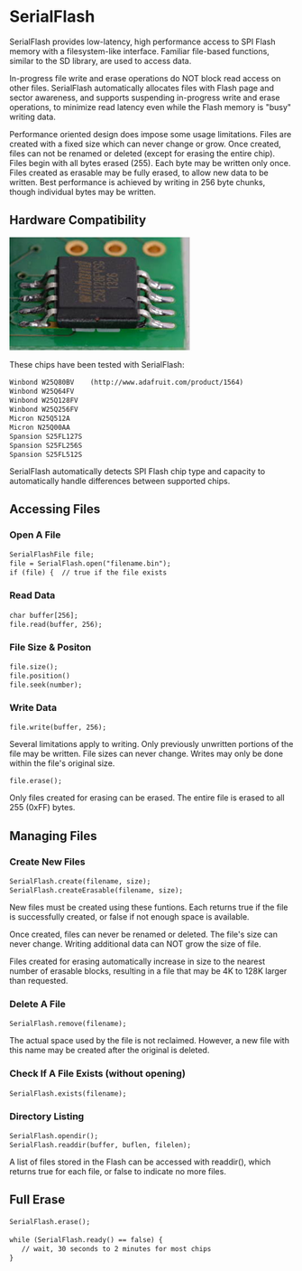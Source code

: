 # SerialFlash

SerialFlash provides low-latency, high performance access to SPI Flash memory with a filesystem-like interface.  Familiar file-based functions, similar to the SD library, are used to access data.

In-progress file write and erase operations do NOT block read access on other files.  SerialFlash automatically allocates files with Flash page and sector awareness, and supports suspending in-progress write and erase operations, to minimize read latency even while the Flash memory is "busy" writing data.

Performance oriented design does impose some usage limitations.  Files are created with a fixed size which can never change or grow.  Once created, files can not be renamed or deleted (except for erasing the entire chip).  Files begin with all bytes erased (255).  Each byte may be written only once.  Files created as erasable may be fully erased, to allow new data to be written.  Best performance is achieved by writing in 256 byte chunks, though individual bytes may be written.


## Hardware Compatibility

![W25Q128FV Chip](doc/w25q128fv.jpg)

These chips have been tested with SerialFlash:

    Winbond W25Q80BV    (http://www.adafruit.com/product/1564)
    Winbond W25Q64FV
    Winbond W25Q128FV
    Winbond W25Q256FV
    Micron N25Q512A
    Micron N25Q00AA
    Spansion S25FL127S
    Spansion S25FL256S
    Spansion S25FL512S

SerialFlash automatically detects SPI Flash chip type and capacity to automatically handle differences between supported chips.

## Accessing Files

### Open A File

    SerialFlashFile file;
    file = SerialFlash.open("filename.bin");
    if (file) {  // true if the file exists

### Read Data

    char buffer[256];
    file.read(buffer, 256);
    
### File Size & Positon

    file.size();
    file.position()
    file.seek(number);
    
### Write Data

    file.write(buffer, 256);
    
Several limitations apply to writing.  Only previously unwritten portions of the file may be written.  File sizes can never change.  Writes may only be done within the file's original size.

    file.erase();
    
Only files created for erasing can be erased.  The entire file is erased to all 255 (0xFF) bytes.
    
## Managing Files

### Create New Files

    SerialFlash.create(filename, size);
    SerialFlash.createErasable(filename, size);
    
New files must be created using these funtions.  Each returns true if the file is successfully created, or false if not enough space is available.

Once created, files can never be renamed or deleted.  The file's size can never change.  Writing additional data can NOT grow the size of file.

Files created for erasing automatically increase in size to the nearest number of erasable blocks, resulting in a file that may be 4K to 128K larger than requested.

### Delete A File

    SerialFlash.remove(filename);

The actual space used by the file is not reclaimed.  However, a new file with this name may be created after the original is deleted.

### Check If A File Exists (without opening)

    SerialFlash.exists(filename);

### Directory Listing

    SerialFlash.opendir();
    SerialFlash.readdir(buffer, buflen, filelen);
    
A list of files stored in the Flash can be accessed with readdir(), which returns true for each file, or false to indicate no more files.

## Full Erase

    SerialFlash.erase();
    
    while (SerialFlash.ready() == false) {
       // wait, 30 seconds to 2 minutes for most chips
    }

